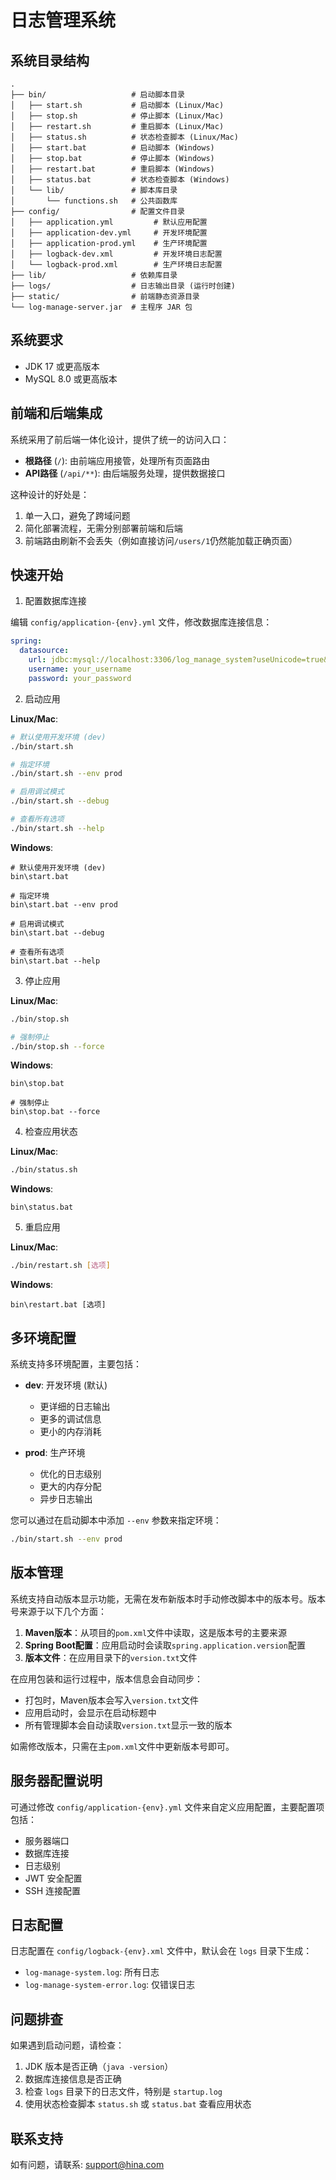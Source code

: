 # 日志管理系统

## 系统目录结构

```
.
├── bin/                   # 启动脚本目录
│   ├── start.sh           # 启动脚本 (Linux/Mac)
│   ├── stop.sh            # 停止脚本 (Linux/Mac)
│   ├── restart.sh         # 重启脚本 (Linux/Mac)
│   ├── status.sh          # 状态检查脚本 (Linux/Mac)
│   ├── start.bat          # 启动脚本 (Windows)
│   ├── stop.bat           # 停止脚本 (Windows)
│   ├── restart.bat        # 重启脚本 (Windows)
│   ├── status.bat         # 状态检查脚本 (Windows)
│   └── lib/               # 脚本库目录
│       └── functions.sh   # 公共函数库
├── config/                # 配置文件目录
│   ├── application.yml         # 默认应用配置
│   ├── application-dev.yml     # 开发环境配置
│   ├── application-prod.yml    # 生产环境配置
│   ├── logback-dev.xml         # 开发环境日志配置
│   └── logback-prod.xml        # 生产环境日志配置
├── lib/                   # 依赖库目录
├── logs/                  # 日志输出目录 (运行时创建)
├── static/                # 前端静态资源目录
└── log-manage-server.jar  # 主程序 JAR 包
```

## 系统要求

- JDK 17 或更高版本
- MySQL 8.0 或更高版本

## 前端和后端集成

系统采用了前后端一体化设计，提供了统一的访问入口：

- **根路径** (`/`): 由前端应用接管，处理所有页面路由
- **API路径** (`/api/**`): 由后端服务处理，提供数据接口

这种设计的好处是：

1. 单一入口，避免了跨域问题
2. 简化部署流程，无需分别部署前端和后端
3. 前端路由刷新不会丢失（例如直接访问`/users/1`仍然能加载正确页面）

## 快速开始

1. 配置数据库连接

编辑 `config/application-{env}.yml` 文件，修改数据库连接信息：

```yaml
spring:
  datasource:
    url: jdbc:mysql://localhost:3306/log_manage_system?useUnicode=true&characterEncoding=utf8&serverTimezone=Asia/Shanghai
    username: your_username
    password: your_password
```

2. 启动应用

**Linux/Mac**:
```bash
# 默认使用开发环境 (dev)
./bin/start.sh

# 指定环境
./bin/start.sh --env prod

# 启用调试模式
./bin/start.sh --debug

# 查看所有选项
./bin/start.sh --help
```

**Windows**:
```
# 默认使用开发环境 (dev)
bin\start.bat

# 指定环境
bin\start.bat --env prod

# 启用调试模式
bin\start.bat --debug

# 查看所有选项
bin\start.bat --help
```

3. 停止应用

**Linux/Mac**:
```bash
./bin/stop.sh

# 强制停止
./bin/stop.sh --force
```

**Windows**:
```
bin\stop.bat

# 强制停止
bin\stop.bat --force
```

4. 检查应用状态

**Linux/Mac**:
```bash
./bin/status.sh
```

**Windows**:
```
bin\status.bat
```

5. 重启应用

**Linux/Mac**:
```bash
./bin/restart.sh [选项]
```

**Windows**:
```
bin\restart.bat [选项]
```

## 多环境配置

系统支持多环境配置，主要包括：

- **dev**: 开发环境 (默认)
  - 更详细的日志输出
  - 更多的调试信息
  - 更小的内存消耗

- **prod**: 生产环境
  - 优化的日志级别
  - 更大的内存分配
  - 异步日志输出

您可以通过在启动脚本中添加 `--env` 参数来指定环境：

```bash
./bin/start.sh --env prod
```

## 版本管理

系统支持自动版本显示功能，无需在发布新版本时手动修改脚本中的版本号。版本号来源于以下几个方面：

1. **Maven版本**：从项目的`pom.xml`文件中读取，这是版本号的主要来源
2. **Spring Boot配置**：应用启动时会读取`spring.application.version`配置
3. **版本文件**：在应用目录下的`version.txt`文件

在应用包装和运行过程中，版本信息会自动同步：

- 打包时，Maven版本会写入`version.txt`文件
- 应用启动时，会显示在启动标题中
- 所有管理脚本会自动读取`version.txt`显示一致的版本

如需修改版本，只需在主`pom.xml`文件中更新版本号即可。

## 服务器配置说明

可通过修改 `config/application-{env}.yml` 文件来自定义应用配置，主要配置项包括：

- 服务器端口
- 数据库连接
- 日志级别
- JWT 安全配置
- SSH 连接配置

## 日志配置

日志配置在 `config/logback-{env}.xml` 文件中，默认会在 `logs` 目录下生成：

- `log-manage-system.log`: 所有日志
- `log-manage-system-error.log`: 仅错误日志

## 问题排查

如果遇到启动问题，请检查：

1. JDK 版本是否正确（`java -version`）
2. 数据库连接信息是否正确
3. 检查 `logs` 目录下的日志文件，特别是 `startup.log`
4. 使用状态检查脚本 `status.sh` 或 `status.bat` 查看应用状态

## 联系支持

如有问题，请联系: support@hina.com 